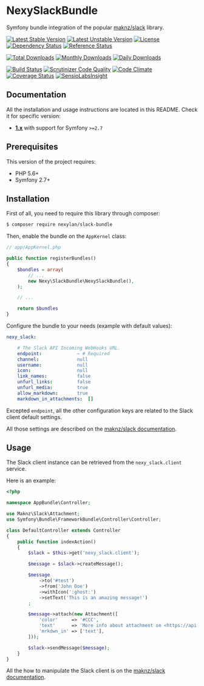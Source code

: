 # NexySlackBundle

Symfony bundle integration of the popular [maknz/slack](https://github.com/maknz/slack) library.

[![Latest Stable Version](https://poser.pugx.org/nexylan/slack-bundle/v/stable)](https://packagist.org/packages/nexylan/slack-bundle)
[![Latest Unstable Version](https://poser.pugx.org/nexylan/slack-bundle/v/unstable)](https://packagist.org/packages/nexylan/slack-bundle)
[![License](https://poser.pugx.org/nexylan/slack-bundle/license)](https://packagist.org/packages/nexylan/slack-bundle)
[![Dependency Status](https://www.versioneye.com/php/nexylan:slack-bundle/badge.svg)](https://www.versioneye.com/php/nexylan:slack-bundle)
[![Reference Status](https://www.versioneye.com/php/nexylan:slack-bundle/reference_badge.svg)](https://www.versioneye.com/php/nexylan:slack-bundle/references)

[![Total Downloads](https://poser.pugx.org/nexylan/slack-bundle/downloads)](https://packagist.org/packages/nexylan/slack-bundle)
[![Monthly Downloads](https://poser.pugx.org/nexylan/slack-bundle/d/monthly)](https://packagist.org/packages/nexylan/slack-bundle)
[![Daily Downloads](https://poser.pugx.org/nexylan/slack-bundle/d/daily)](https://packagist.org/packages/nexylan/slack-bundle)

[![Build Status](https://travis-ci.org/nexylan/NexySlackBundle.svg?branch=master)](https://travis-ci.org/nexylan/NexySlackBundle)
[![Scrutinizer Code Quality](https://scrutinizer-ci.com/g/nexylan/NexySlackBundle/badges/quality-score.png?b=master)](https://scrutinizer-ci.com/g/nexylan/NexySlackBundle/?branch=master)
[![Code Climate](https://codeclimate.com/github/nexylan/NexySlackBundle/badges/gpa.svg)](https://codeclimate.com/github/nexylan/NexySlackBundle)
[![Coverage Status](https://coveralls.io/repos/nexylan/NexySlackBundle/badge.svg?branch=master)](https://coveralls.io/r/nexylan/NexySlackBundle?branch=master)
[![SensioLabsInsight](https://insight.sensiolabs.com/projects/15e2cfed-cfb8-4856-ac0d-92768fc0c324/mini.png)](https://insight.sensiolabs.com/projects/8a6b5dd0-e974-478c-92ee-43125cb7bae3)

## Documentation

All the installation and usage instructions are located in this README.
Check it for specific version:

* [__1.x__](https://github.com/Soullivaneuh/IsoCodesValidator/tree/master) with support for Symfony `>=2.7`

## Prerequisites

This version of the project requires:

* PHP 5.6+
* Symfony 2.7+

## Installation

First of all, you need to require this library through composer:

``` bash
$ composer require nexylan/slack-bundle
```

Then, enable the bundle on the `AppKernel` class:

``` php
// app/AppKernel.php

public function registerBundles()
{
    $bundles = array(
        // ...
        new Nexy\SlackBundle\NexySlackBundle(),
    );

    // ...

    return $bundles
}
```

Configure the bundle to your needs (example with default values):

```yaml
nexy_slack:

    # The Slack API Incoming WebHooks URL.
    endpoint:             ~ # Required
    channel:              null
    username:             null
    icon:                 null
    link_names:           false
    unfurl_links:         false
    unfurl_media:         true
    allow_markdown:       true
    markdown_in_attachments:  []
```

Excepted `endpoint`, all the other configuration keys are related to the Slack client default settings.

All those settings are described on the [maknz/slack documentation](https://github.com/maknz/slack#settings).

## Usage

The Slack client instance can be retrieved from the `nexy_slack.client` service.

Here is an example:

```php
<?php

namespace AppBundle\Controller;

use Maknz\Slack\Attachment;
use Symfony\Bundle\FrameworkBundle\Controller\Controller;

class DefaultController extends Controller
{
    public function indexAction()
    {
        $slack = $this->get('nexy_slack.client');

        $message = $slack->createMessage();

        $message
            ->to('#test')
            ->from('John Doe')
            ->withIcon(':ghost:')
            ->setText('This is an amazing message!')
        ;

        $message->attach(new Attachment([
            'color'     => '#CCC',
            'text'      => 'More info about attachment on <https://api.slack.com/docs/formatting|Slack documentation>!',
            'mrkdwn_in' => ['text'],
        ]));

        $slack->sendMessage($message);
    }
}
```

All the how to manipulate the Slack client is on the [maknz/slack documentation](https://github.com/maknz/slack#sending-messages).
